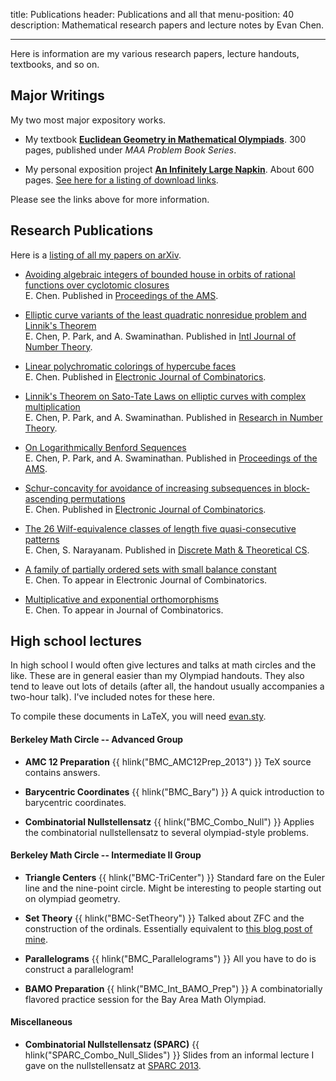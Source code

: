 title: Publications
header: Publications and all that
menu-position: 40
description: Mathematical research papers and lecture notes by Evan Chen.


---

Here is information are my various research papers,
lecture handouts, textbooks, and so on.

## Major Writings
My two most major expository works.

* My textbook [**Euclidean Geometry in Mathematical Olympiads**](geombook.html).
  300 pages, published under *MAA Problem Book Series*.

* My personal exposition project [**An Infinitely Large Napkin**](napkin.html).
  About 600 pages. [See here for a listing of download links][wpnapkin].


Please see the links above for more information.

## Research Publications

Here is a [listing of all my papers on arXiv](http://arxiv.org/a/chen_e_2).

* [Avoiding algebraic integers of bounded house in orbits of rational functions over cyclotomic closures][arxiv-house] <br>
  E. Chen. Published in [Proceedings of the AMS][pams-algint].

* [Elliptic curve variants of the least quadratic nonresidue problem and Linnik's Theorem][arxiv-grh] <br>
  E. Chen, P. Park, and A. Swaminathan. Published in [Intl Journal of Number Theory][ijnt].

* [Linear polychromatic colorings of hypercube faces][arxiv-hypercube] <br>
  E. Chen. Published in [Electronic Journal of Combinatorics][ejc-hypercube].

* [Linnik's Theorem on Sato-Tate Laws on elliptic curves with complex multiplication][arxiv-linnik] <br>
  E. Chen, P. Park, and A. Swaminathan. Published in [Research in Number Theory][rnut].

* [On Logarithmically Benford Sequences][arxiv-benford] <br>
  E. Chen, P. Park, and A. Swaminathan. Published in [Proceedings of the AMS][pams-benford].

* [Schur-concavity for avoidance of increasing subsequences in block-ascending permutations][arxiv-schur] <br>
  E. Chen. Published in [Electronic Journal of Combinatorics][ejc-schur].

* [The 26 Wilf-equivalence classes of length five quasi-consecutive patterns][arxiv-wilf] <br>
  E. Chen, S. Narayanam. Published in [Discrete Math & Theoretical CS][dmtcs-wilf].

* [A family of partially ordered sets with small balance constant][arxiv-poset] <br>
  E. Chen. To appear in Electronic Journal of Combinatorics.

* [Multiplicative and exponential orthomorphisms][arxiv-orthomorphism] <br>
  E. Chen. To appear in Journal of Combinatorics.

## High school lectures

In high school I would often give lectures and talks
at math circles and the like.
These are in general easier than my Olympiad handouts.
They also tend to leave out lots of details
(after all, the handout usually accompanies a two-hour talk).
I've included notes for these here.

To compile these documents in LaTeX, you will need [evan.sty][evan.sty].

#### Berkeley Math Circle -- Advanced Group
* <b>AMC 12 Preparation</b> {{ hlink("BMC_AMC12Prep_2013") }}
  TeX source contains answers.

* <b>Barycentric Coordinates</b> {{ hlink("BMC_Bary") }}
  A quick introduction to barycentric coordinates.

* <b>Combinatorial Nullstellensatz</b> {{ hlink("BMC_Combo_Null") }}
  Applies the combinatorial nullstellensatz to several olympiad-style problems.

#### Berkeley Math Circle -- Intermediate II Group
* <b>Triangle Centers</b> {{ hlink("BMC-TriCenter") }}
  Standard fare on the Euler line and the nine-point circle.
  Might be interesting to people starting out on olympiad geometry.

* <b>Set Theory</b> {{ hlink("BMC-SetTheory") }}
  Talked about ZFC and the construction of the ordinals.
  Essentially equivalent to [this blog post of mine][ordinals].

* <b>Parallelograms</b> {{ hlink("BMC_Parallelograms") }}
  All you have to do is construct a parallelogram!

* <b>BAMO Preparation</b> {{ hlink("BMC_Int_BAMO_Prep") }}
  A combinatorially flavored practice session for the Bay Area Math Olympiad.

#### Miscellaneous

* <b>Combinatorial Nullstellensatz (SPARC)</b> {{ hlink("SPARC_Combo_Null_Slides") }}
  Slides from an informal lecture I gave on the nullstellensatz at [SPARC 2013][sparc].


[ordinals]: https://usamo.wordpress.com/2014/11/18/set-theory-part-2-constructing-the-ordinals/
[sparc]: http://www.sparc-camp.org
[evan.sty]: https://github.com/vEnhance/dotfiles/blob/master/texmf/tex/latex/evan/evan.sty
[ebook]: http://www.maa.org/ebooks/EGMO
[wpnapkin]: https://usamo.wordpress.com/napkin/

[arxiv-linnik]: http://arxiv.org/abs/1506.09170
[arxiv-benford]: http://arxiv.org/abs/1507.02629
[arxiv-grh]: http://arxiv.org/abs/1507.07122
[arxiv-house]: http://arxiv.org/abs/1608.04146
[arxiv-hypercube]: http://arxiv.org/abs/1609.01247
[arxiv-wilf]: https://arxiv.org/abs/1609.04626
[arxiv-schur]: https://arxiv.org/abs/1708.01350
[arxiv-orthomorphism]: https://arxiv.org/abs/1710.02734
[arxiv-poset]: https://arxiv.org/abs/1709.05753

[rnut]: http://link.springer.com/article/10.1007/s40993-015-0028-0
[ejc-schur]: http://www.combinatorics.org/ojs/index.php/eljc/article/view/v24i4p4
[ijnt]: http://dx.doi.org/10.1142/S1793042118500161
[ejc-hypercube]: http://www.combinatorics.org/ojs/index.php/eljc/article/view/v25i1p2
[pams-benford]: https://www.ams.org/journals/proc/2016-144-11/S0002-9939-2016-13112-2/home.html
[pams-algint]: https://www.ams.org/journals/proc/0000-000-00/S0002-9939-2018-14115-5/
[dmtcs-wilf]: https://dmtcs.episciences.org/paper/view/id/4912
